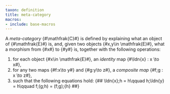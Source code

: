 ```yaml
---
taxon: definition
title: meta-category
macros:
- include: base-macros
---
```


A *meta-category* {#\mathfrak{C}#} is defined by explaining what
an object of {#\mathfrak{E}#} is, and, given two objects {#x,y\in \mathfrak{E}#},
what a morphism from {#x#} to {#y#} is, together with the following operations:

1. for each object {#x\in \mathfrak{E}#}, an *identity* map {#\Idn{x} : x \to x#},
2. for any two maps {#f:x\to y#} and {#g:y\to z#}, a *composite map* {#f;g : x \to z#},
3. such that the following equations hold:
{##
  \Idn{x};h = h\qquad
  h;\Idn{y} = h\qquad
  f;(g;h) = (f;g);{h}
##}
